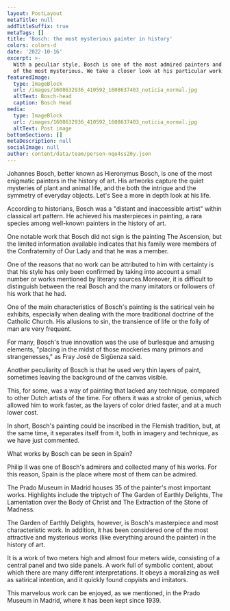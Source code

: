 ```yaml
---
layout: PostLayout
metaTitle: null
addTitleSuffix: true
metaTags: []
title: 'Bosch: the most mysterious painter in history'
colors: colors-d
date: '2022-10-16'
excerpt: >-
  With a peculiar style, Bosch is one of the most admired painters and also one
  of the most mysterious. We take a closer look at his particular work.
featuredImage:
  type: ImageBlock
  url: /images/1608632936_410592_1608637403_noticia_normal.jpg
  altText: Bosch-head
  caption: Bosch Head
media:
  type: ImageBlock
  url: /images/1608632936_410592_1608637403_noticia_normal.jpg
  altText: Post image
bottomSections: []
metaDescription: null
socialImage: null
author: content/data/team/person-nqo4ss20y.json
---
```


Johannes Bosch, better known as Hieronymus Bosch, is one of the most enigmatic painters in the history of art. His artworks capture the quiet mysteries of plant and animal life, and the both the intrigue and the symmetry of everyday objects. Let's See a more in depth look at his life.


According to historians, Bosch was a "distant and inaccessible artist" within classical art pattern. He achieved his masterpieces in painting, a rara species among well-known painters in the history of art.


One notable work that Bosch did not sign is the painting The Ascension, but the limited information available indicates that his family were members of the Confraternity of Our Lady and that he was a member.


One of the reasons that no work can be attributed to him with certainty is that his style has only been confirmed by taking into account a small number or works mentioned by literary sources.Moreover, it is difficult to distinguish between the real Bosch and the many imitators or followers of his work that he had.

One of the main characteristics of Bosch's painting is the satirical vein he exhibits, especially when dealing with the more traditional doctrine of the Catholic Church. His allusions to sin, the transience of life or the folly of man are very frequent.

For many, Bosch's true innovation was the use of burlesque and amusing elements, "placing in the midst of those mockeries many primors and strangenesses," as Fray José de Sigüenza said.

Another peculiarity of Bosch is that he used very thin layers of paint, sometimes leaving the background of the canvas visible.

This, for some, was a way of painting that lacked any technique, compared to other Dutch artists of the time. For others it was a stroke of genius, which allowed him to work faster, as the layers of color dried faster, and at a much lower cost.

In short, Bosch's painting could be inscribed in the Flemish tradition, but, at the same time, it separates itself from it, both in imagery and technique, as we have just commented.

What works by Bosch can be seen in Spain?

Philip II was one of Bosch's admirers and collected many of his works. For this reason, Spain is the place where most of them can be admired.

The Prado Museum in Madrid houses 35 of the painter's most important works. Highlights include the triptych of The Garden of Earthly Delights, The Lamentation over the Body of Christ and The Extraction of the Stone of Madness.

The Garden of Earthly Delights, however, is Bosch's masterpiece and most characteristic work. In addition, it has been considered one of the most attractive and mysterious works (like everything around the painter) in the history of art.

It is a work of two meters high and almost four meters wide, consisting of a central panel and two side panels. A work full of symbolic content, about which there are many different interpretations. It obeys a moralizing as well as satirical intention, and it quickly found copyists and imitators.

This marvelous work can be enjoyed, as we mentioned, in the Prado Museum in Madrid, where it has been kept since 1939.
